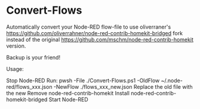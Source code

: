 # Convert-Flows
Automatically convert your Node-RED flow-file to use oliverraner's https://github.com/oliverrahner/node-red-contrib-homekit-bridged fork instead of the original https://github.com/mschm/node-red-contrib-homekit version.


Backup is your friend!

Usage:

Stop Node-RED
Run: pwsh -File ./Convert-Flows.ps1 -OldFlow ~/.node-red/flows_xxx.json -NewFlow ./flows_xxx_new.json
Replace the old file with the new
Remove node-red-contrib-homekit
Install node-red-contrib-homekit-bridged
Start Node-RED
